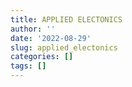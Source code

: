 ```yaml
---
title: APPLIED ELECTONICS
author: ''
date: '2022-08-29'
slug: applied_electonics
categories: []
tags: []
---
```

